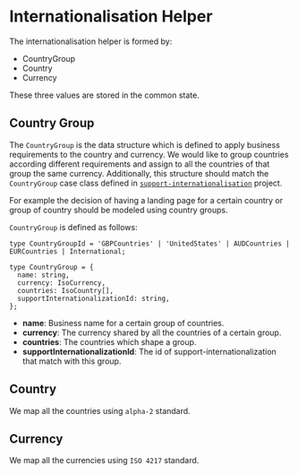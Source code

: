 # Internationalisation Helper

The internationalisation helper is formed by:

- CountryGroup
- Country
- Currency

These three values are stored in the common state.

## Country Group

The `CountryGroup` is the data structure which is defined to apply business requirements to the country and currency.
We would like to group countries according different requirements and assign to all the countries of that group the
same currency. Additionally, this structure should match the `CountryGroup` case class defined in
[`support-internationalisation`](https://github.com/guardian/support-internationalisation) project.

For example the decision of having a landing page for a certain country or group of country should be modeled using
country groups.

`CountryGroup` is defined as follows:

```
type CountryGroupId = 'GBPCountries' | 'UnitedStates' | AUDCountries | EURCountries | International;

type CountryGroup = {
  name: string,
  currency: IsoCurrency,
  countries: IsoCountry[],
  supportInternationalizationId: string,
};
```

- **name**: Business name for a certain group of countries.
- **currency**: The currency shared by all the countries of a certain group.
- **countries**: The countries which shape a group.
- **supportInternationalizationId**: The id of support-internationalization that match with this group.

## Country

We map all the countries using `alpha-2` standard.

## Currency

We map all the currencies using `ISO 4217` standard.
